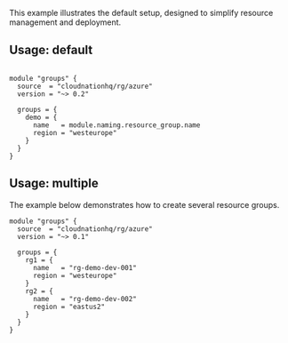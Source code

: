 This example illustrates the default setup, designed to simplify resource management and deployment.

## Usage: default

```hcl

module "groups" {
  source  = "cloudnationhq/rg/azure"
  version = "~> 0.2"

  groups = {
    demo = {
      name   = module.naming.resource_group.name
      region = "westeurope"
    }
  }
}
```

## Usage: multiple

The example below demonstrates how to create several resource groups.

```hcl
module "groups" {
  source  = "cloudnationhq/rg/azure"
  version = "~> 0.1"

  groups = {
    rg1 = {
      name   = "rg-demo-dev-001"
      region = "westeurope"
    }
    rg2 = {
      name   = "rg-demo-dev-002"
      region = "eastus2"
    }
  }
}
```
